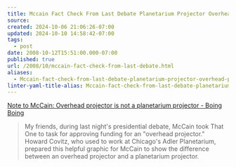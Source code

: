 ```yaml
---
title: Mccain Fact Check From Last Debate Planetarium Projector Overhead Projector
source: 
created: 2024-10-06 21:06:26-07:00
updated: 2024-10-10 14:58:42-07:00
tags:
  - post
date: 2008-10-12T15:51:00.000-07:00
published: true
url: /2008/10/mccain-fact-check-from-last-debate.html
aliases:
  - Mccain-fact-check-from-last-debate-planetarium-projector-overhead-projector
linter-yaml-title-alias: Mccain-fact-check-from-last-debate-planetarium-projector-overhead-projector
---
```



[Note to McCain: Overhead projector is not a planetarium projector - Boing Boing](http://www.boingboing.net/2008/10/08/note-to-mccain-overh.html)  

> My friends, during last night's presidential debate, McCain took That One to task for approving funding for an "overhead projector." Howard Covitz, who used to work at Chicago's Adler Planetarium, prepared this helpful graphic for McCain to show the difference between an overhead projector and a planetarium projector.